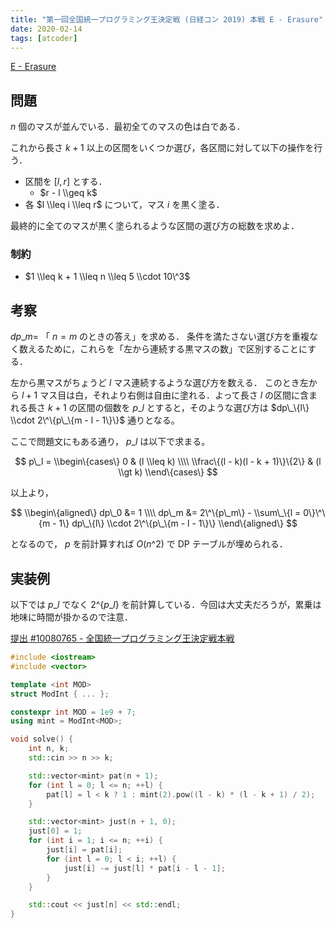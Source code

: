 ```yaml
---
title: "第一回全国統一プログラミング王決定戦 (日経コン 2019) 本戦 E - Erasure"
date: 2020-02-14
tags: [atcoder]
---
```


[E - Erasure](https://atcoder.jp/contests/nikkei2019-final/tasks/nikkei2019_final_e)

## 問題

$n$ 個のマスが並んでいる．最初全てのマスの色は白である．

これから長さ $k+1$ 以上の区間をいくつか選び，各区間に対して以下の操作を行う．

- 区間を $[l, r]$ とする．
  - $r - l \\geq k$
- 各 $l \\leq i \\leq r$ について，マス $i$ を黒く塗る．

最終的に全てのマスが黒く塗られるような区間の選び方の総数を求めよ．

### 制約

- $1 \\leq k + 1 \\leq n \\leq 5 \\cdot 10\^3$

## 考察

$dp\_m =$ 「 $n = m$ のときの答え」を求める．
条件を満たさない選び方を重複なく数えるために，これらを「左から連続する黒マスの数」で区別することにする．

左から黒マスがちょうど $l$ マス連続するような選び方を数える．
このとき左から $l+1$ マス目は白，それより右側は自由に塗れる．よって長さ $l$ の区間に含まれる長さ $k+1$ の区間の個数を $p\_l$ とすると，そのような選び方は $dp\_\{l\} \\cdot 2\^\{p\_\{m - l - 1\}\}$ 通りとなる。

ここで問題文にもある通り， $p\_l$ は以下で求まる。

$$
p\_l =
\\begin\{cases\}
0                            & (l \\leq k) \\\\
\\frac\{(l - k)(l - k + 1)\}\{2\} & (l \\gt k)
\\end\{cases\}
$$

以上より，

$$
\\begin\{aligned\}
  dp\_0 &= 1 \\\\
  dp\_m &= 2\^\{p\_m\} - \\sum\_\{l = 0\}\^\{m - 1\} dp\_\{l\} \\cdot 2\^\{p\_\{m - l - 1\}\}
\\end\{aligned\}
$$

となるので， $p$ を前計算すれば $O(n\^2)$ で DP テーブルが埋められる．

## 実装例

以下では $p\_l$ でなく $2\^\{p\_l\}$ を前計算している．今回は大丈夫だろうが，累乗は地味に時間が掛かるので注意．

[提出 #10080765 - 全国統一プログラミング王決定戦本戦](https://atcoder.jp/contests/nikkei2019-final/submissions/10080765)

```cpp
#include <iostream>
#include <vector>

template <int MOD>
struct ModInt { ... };

constexpr int MOD = 1e9 + 7;
using mint = ModInt<MOD>;

void solve() {
    int n, k;
    std::cin >> n >> k;

    std::vector<mint> pat(n + 1);
    for (int l = 0; l <= n; ++l) {
        pat[l] = l < k ? 1 : mint(2).pow((l - k) * (l - k + 1) / 2);
    }

    std::vector<mint> just(n + 1, 0);
    just[0] = 1;
    for (int i = 1; i <= n; ++i) {
        just[i] = pat[i];
        for (int l = 0; l < i; ++l) {
            just[i] -= just[l] * pat[i - l - 1];
        }
    }

    std::cout << just[n] << std::endl;
}
```

